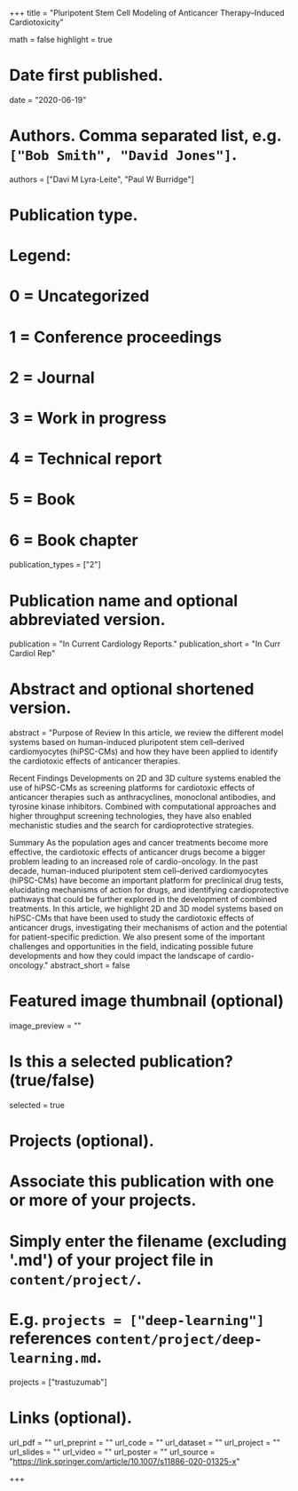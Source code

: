 +++
title = "Pluripotent Stem Cell Modeling of Anticancer Therapy–Induced Cardiotoxicity"

math = false
highlight = true

# Date first published.
date = "2020-06-19"

# Authors. Comma separated list, e.g. `["Bob Smith", "David Jones"]`.
authors = ["Davi M Lyra-Leite", "Paul W Burridge"]

# Publication type.
# Legend:
# 0 = Uncategorized
# 1 = Conference proceedings
# 2 = Journal
# 3 = Work in progress
# 4 = Technical report
# 5 = Book
# 6 = Book chapter
publication_types = ["2"]

# Publication name and optional abbreviated version.
publication = "In Current Cardiology Reports."
publication_short = "In Curr Cardiol Rep"

# Abstract and optional shortened version.
abstract = "Purpose of Review
In this article, we review the different model systems based on human-induced pluripotent stem cell–derived cardiomyocytes (hiPSC-CMs) and how they have been applied to identify the cardiotoxic effects of anticancer therapies.

Recent Findings
Developments on 2D and 3D culture systems enabled the use of hiPSC-CMs as screening platforms for cardiotoxic effects of anticancer therapies such as anthracyclines, monoclonal antibodies, and tyrosine kinase inhibitors. Combined with computational approaches and higher throughput screening technologies, they have also enabled mechanistic studies and the search for cardioprotective strategies.

Summary
As the population ages and cancer treatments become more effective, the cardiotoxic effects of anticancer drugs become a bigger problem leading to an increased role of cardio-oncology. In the past decade, human-induced pluripotent stem cell–derived cardiomyocytes (hiPSC-CMs) have become an important platform for preclinical drug tests, elucidating mechanisms of action for drugs, and identifying cardioprotective pathways that could be further explored in the development of combined treatments. In this article, we highlight 2D and 3D model systems based on hiPSC-CMs that have been used to study the cardiotoxic effects of anticancer drugs, investigating their mechanisms of action and the potential for patient-specific prediction. We also present some of the important challenges and opportunities in the field, indicating possible future developments and how they could impact the landscape of cardio-oncology."
abstract_short = false

# Featured image thumbnail (optional)
image_preview = ""

# Is this a selected publication? (true/false)
selected = true

# Projects (optional).
#   Associate this publication with one or more of your projects.
#   Simply enter the filename (excluding '.md') of your project file in `content/project/`.
#   E.g. `projects = ["deep-learning"]` references `content/project/deep-learning.md`.
projects = ["trastuzumab"]

# Links (optional).
url_pdf = ""
url_preprint = ""
url_code = ""
url_dataset = ""
url_project = ""
url_slides = ""
url_video = ""
url_poster = ""
url_source = "https://link.springer.com/article/10.1007/s11886-020-01325-x"

+++
